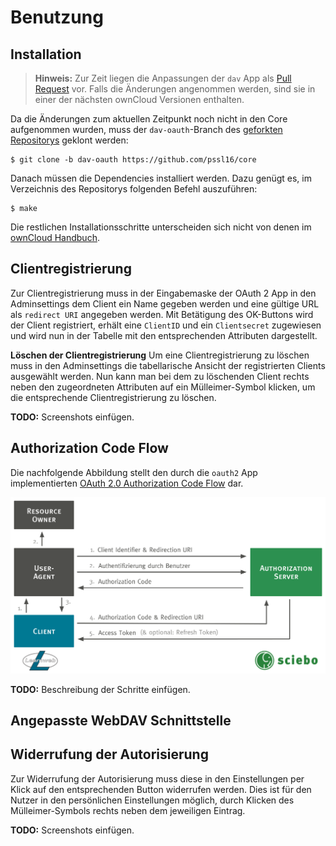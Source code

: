 # Benutzung

## Installation

> **Hinweis:** Zur Zeit liegen die Anpassungen der `dav` App als [Pull Request](https://github.com/owncloud/core/pull/26742) vor. Falls die Änderungen angenommen werden, sind sie in einer der nächsten ownCloud Versionen enthalten.

Da die Änderungen zum aktuellen Zeitpunkt noch nicht in den Core aufgenommen wurden, muss der `dav-oauth`-Branch des [geforkten Repositorys](https://github.com/pssl16/core) geklont werden:

```nohighlight
$ git clone -b dav-oauth https://github.com/pssl16/core
```

Danach müssen die Dependencies installiert werden. Dazu genügt es, im Verzeichnis des Repositorys folgenden Befehl auszuführen:

```nohighlight
$ make
```

Die restlichen Installationsschritte unterscheiden sich nicht von denen im [ownCloud Handbuch](https://doc.owncloud.org/server/latest/admin_manual/installation/index.html).

## Clientregistrierung
Zur Clientregistrierung muss in der Eingabemaske der OAuth 2 App in den Adminsettings dem Client ein Name gegeben werden und eine gültige URL als `redirect URI` angegeben werden. Mit Betätigung des OK-Buttons wird der Client registriert, erhält eine `ClientID` und ein `Clientsecret` zugewiesen und wird nun in der Tabelle mit den entsprechenden Attributen dargestellt.

**Löschen der Clientregistrierung**
Um eine Clientregistrierung zu löschen muss in den Adminsettings die tabellarische Ansicht der registrierten Clients ausgewählt werden. Nun kann man bei dem zu löschenden Client rechts neben den zugeordneten Attributen auf ein Mülleimer-Symbol klicken, um die entsprechende Clientregistrierung zu löschen.

<div class="alert alert-danger">
<strong>TODO:</strong> Screenshots einfügen.
</div>

## Authorization Code Flow
Die nachfolgende Abbildung stellt den durch die `oauth2` App implementierten [OAuth 2.0 Authorization Code Flow](https://tools.ietf.org/html/rfc6749#section-4.1) dar.
 
![Authorization Code Flow](images/authorization-code-flow.svg)

<div class="alert alert-danger">
  <strong>TODO:</strong> Beschreibung der Schritte einfügen.
</div>

## Angepasste WebDAV Schnittstelle

## Widerrufung der Autorisierung
Zur Widerrufung der Autorisierung muss diese in den Einstellungen per Klick auf den entsprechenden Button widerrufen werden. Dies ist für den Nutzer in den persönlichen Einstellungen möglich, durch Klicken des Mülleimer-Symbols rechts neben dem jeweiligen Eintrag.

<div class="alert alert-danger">
<strong>TODO:</strong> Screenshots einfügen.
</div>
